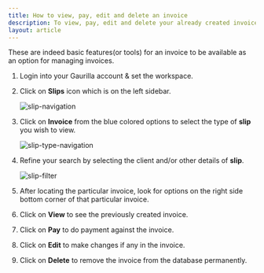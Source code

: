 ```yaml
---
title: How to view, pay, edit and delete an invoice
description: To view, pay, edit and delete your already created invoices   
layout: article
---
```

These are indeed basic features(or tools) for an invoice to be available as an option for managing invoices.

1. Login into your Gaurilla account & set the workspace.

2. Click on **Slips** icon which is on the left sidebar.

	![slip-navigation]()

3. Click on **Invoice** from the blue colored options to select the type of **slip** you wish to view.

	![slip-type-navigation]()

4. Refine your search by selecting the client and/or other details of **slip**.

	![slip-filter]()

5. After locating the particular invoice, look for options on the right side bottom corner of that particular invoice.

6. Click on **View** to see the previously created invoice.

7. Click on **Pay** to do payment against the invoice.

8. Click on **Edit** to make changes if any in the invoice.

9. Click on **Delete** to remove the invoice from the database permanently.


